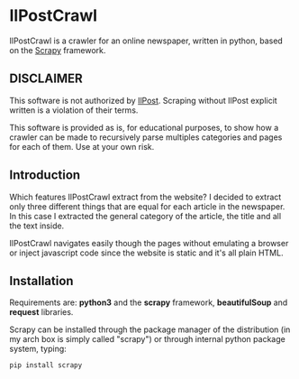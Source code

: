 # IlPostCrawl

IlPostCrawl is a crawler for an online newspaper, written in python, based on the [Scrapy](https://scrapy.org/) framework.

## DISCLAIMER
This software is not authorized by [IlPost](https://www.ilpost.it/). Scraping without IlPost explicit written is a violation of their terms.

This software is provided as is, for educational purposes, to show how a crawler can be made to recursively parse multiples categories and pages for each of them. Use at your own risk.

## Introduction
Which features IlPostCrawl extract from the website? I decided to extract only three different things that are equal for each article in the newspaper. In this case I
extracted the general category of the article, the title and all the text inside.

IlPostCrawl navigates easily though the pages without emulating a browser or inject javascript code since the website is static and it's all plain HTML.

## Installation
Requirements are: **python3** and the  **scrapy** framework, **beautifulSoup** and **request** libraries.

Scrapy can be installed through the package manager of the distribution (in my arch box is simply called "scrapy") or through internal python package system, typing:

 ```pip install scrapy```
 
 
